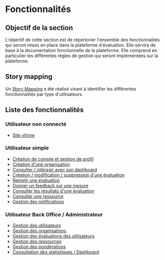 # Fonctionnalités

## Objectif de la section

L'objectif de cette section est de répertorier l'ensemble des fonctionnalités qui seront mises en place dans la plateforme d'évaluation.
Elle servira de base à la documentation fonctionnelle de la plateforme.
Elle comprend en particulier les différentes règles de gestion qui seront implémentées sur la plateforme.

## Story mapping

Un [Story Mapping](https://www.featuremap.co/m/ddC0Rj/plateforme-dsrc) a été réalisé visant à identifier les différentes fonctionnalités par type d'utilisateurs.

## Liste des fonctionnalités

### Utilisateur non connecté

- [Site vitrine](./website.md)

### Utilisateur simple

- [Création de compte et gestion de profil](./profil-user.md)
- [Création d'une organisation](./organisation-user.md)
- [Consulter / intéragir avec son dashboard](./dashboard-user.md)
- [Création / modification / suppression d'une évaluation](./evaluation-user.md)
- [Remplir une évaluation](./mesures-user.md)
- [Donner un feedback sur une mesure](./feedback-user.md)
- [Consulter les résultats d'une évaluation](./results-user.md)
- [Consulter une ressource](./ressource-user.md)
- [Gestion des notifications](./notification-user.md)

### Utilisateur Back Office / Administrateur

- [Gestion des utilisateurs](./users-admin.md)
- [Gestion des organisations](./organisation-admin.md)
- [Gestion des évaluations des utilisateurs](./evaluation-admin.md)
- [Gestion des ressources](./ressources-admin.md)
- [Gestion des pondérations](./scoring-admin.md)
- [Consultation des statistiques / Dashboard](./dashboard-admin.md)
